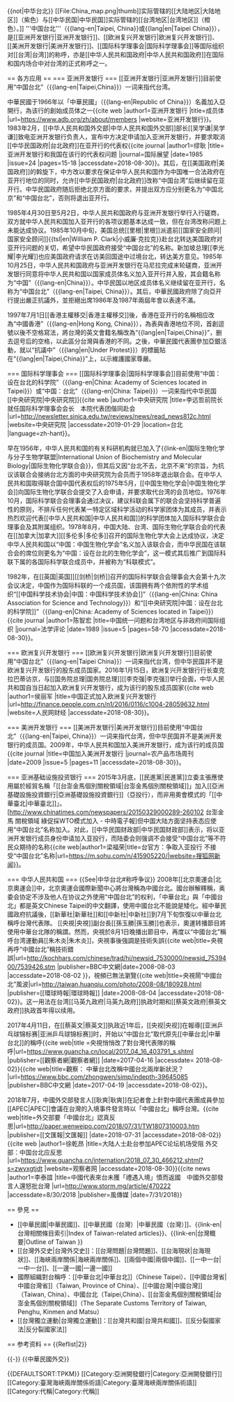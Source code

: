 {{not|中华台北}}
[[File:China_map.png|thumb]]实际管辖的[[大陆地区|大陆地区]]（紫色）与[[中华民国|中华民国]]实际管辖的[[台湾地区|台湾地区]]（橙色）。]]
'''中国台北'''（{{lang-en|Taipei, China}}或{{lang|en|Taipei China}}），是[[亚洲开发银行|亚洲开发银行]]、[[欧洲复兴开发银行|欧洲复兴开发银行]]、[[美洲开发银行|美洲开发银行]]、[[国际科学理事会|国际科学理事会]]等国际组织对[[台湾|台湾]]的称呼，亦是[[中华人民共和国政府|中华人民共和国政府]]在国际和国内场合中对台湾的正式称呼之一。

== 各方应用 ==
=== 亚洲开发银行 ===
[[亚洲开发银行|亚洲开发银行]]目前使用“中国台北”（{{lang-en|Taipei,China}}）一词来指代台湾。

中華民國于1966年以「中華民國」（{{lang-en|Republic of China}}）名義加入亞開行，為该行的創始成员体之一<ref name="报道0830A">{{cite web |author1=亚洲开发银行 |title=成员体 |url=https://www.adb.org/zh/about/members |website=亚洲开发银行}}</ref>。1983年2月，[[中华人民共和国外交部|中华人民共和国外交部]]部长[[吴学谦|吴学谦]]致电亚洲开发银行负责人，宣布中方决定申请加入亚洲开发银行，并要求取消[[中华民国政府|台北政府]]在亚开行的代表权<ref name="论文1">{{cite journal |author1=缪耿 |title=亚洲开发银行和我国在该行的代表权问题 |journal=国际展望 |date=1985 |issue=24 |pages=15-18 |accessdate=2018-08-30}}</ref>。其后，在[[美国政府|美国政府]]的斡旋下，中方改以要求在保证中华人民共和国作为中国唯一合法政府在亚开行地位的同时，允许[[中华民国政府|台北政府]]改称“中国台湾”后继续留在亚开行。中华民国政府随后拒绝北京方面的要求，并提出双方应分别更名为“中国北京”和“中国台北”，否则将退出亚开行<ref name="论文1"/>。

1985年4月30日至5月2日，中华人民共和国政府与亚洲开发银行举行入行磋商，双方就中华人民共和国加入亚开行的各项议题基本达成一致，但在台湾改称问题上未能达成协议<ref name="论文1"/>。1985年10月中旬，美国总统[[里根|里根]]派遣前[[国家安全顾问|国家安全顾问]]{{tsl|en|William P. Clark|小威廉·克拉克}}赴台北转达美国政府对亚开行问题的关切，希望中华民国政府接受“中国台北”的名称<ref name="论文1"/>。新加坡总理[[李光耀|李光耀]]也应美国政府请求在访美回国途中过境台北，转达美方意见<ref name="论文1"/>。1985年10月25日，中华人民共和国政府与亚洲开发银行在马尼拉完成末轮磋商，亚洲开发银行同意将中华人民共和国以国家成员体名义加入亚开行并入股，其会籍名称为“中国”（{{lang-en|China}}）<ref name="论文1"/>。中华民国以地区成员体名义继续留在亚开行，名称为“中国台北”（{{lang-en|Taipei, China}}）<ref name="论文1"/>。其后，中華民國政府除了向亞开行提出嚴正抗議外，並拒絕出席1986年及1987年兩屆年會以表達不滿。

1997年7月1日[[香港主權移交|香港主權移交]]後，香港在亚开行的名稱相应改為“中國香港”（{{lang-en|Hong Kong, China}}），為表與香港地位不同，首創逗號以後不空格寫法，將台灣的英文會籍名稱改為“{{lang|en|Taipei,China}}”，删去逗号后的空格，以此區分台灣與香港的不同。之後，中華民國代表團參加亞銀活動，就以“抗議中”（{{lang|en|Under Protest}}）的標籤貼在“{{lang|en|Taipei,China}}”上，以示維護國家尊嚴。

=== 国际科学理事会 ===
[[国际科学理事会|国际科学理事会]]目前使用“中国：设在台北的科学院”（{{lang-en|China: Academy of Sciences located in Taipei}}）或“中国：台北”（{{lang-en|China: Taipei}}）一词来指代中华民国[[中央研究院|中央研究院]]<ref name="报道0129A">{{cite web |author1=中央研究院 |title=李远哲前院长就任国际科学理事会会长　本院代表团偕同赴会 |url=http://newsletter.sinica.edu.tw/reviews/news/read_news812c.html |website=中央研究院 |accessdate=2019-01-29 |location=台北 |language=zh-hant}}</ref>。

早在1956年，中华人民共和国的有关科研机构就已加入了{{link-en|国际生物化学与分子生物学联盟|International Union of Biochemistry and Molecular Biology|国际生物化学联合会}}，但其后又因“台北不去，北京不来”的宗旨，为抗议该联合会接纳台北方面的中央研究院为会员而于1958年退出联合会<ref name="论文3"/>。在中华人民共和国取得联合国中国代表权后的1975年5月，[[中国生物化学会|中国生物化学会]]向国际生物化学联合会提交了入会申请，并要求取代台湾的会员地位<ref name="论文3"/>。1976年10月，国际科学联合会理事会通过决议，建议科联会属下的联合会坚持科学普遍性的原则，不排斥任何代表某一特定区域科学活动的科学家团体为其成员，并表示热烈欢迎代表[[中华人民共和国|中华人民共和国]]的科学团体加入国际科学联合会理事会及其附属组织<ref name="论文3"/>。1978年8月，中国大陆、台湾、国际生物化学联合会的代表在[[加拿大|加拿大]][[多伦多|多伦多]]召开的国际生物化学大会上达成协议，决定中华人民共和国以“中国：中国生物化学会”名义加入该联合会，而中华民国在该联合会的席位则更名为“中国：设在台北的生物化学会”，这一模式其后推广到国际科联下属的各国际科学联合成员中，并被称为“科联模式”<ref name="论文3"/>。

1982年，在[[英国|英国]][[剑桥|剑桥]]召开的国际科学联合会理事会大会第十九次会议决定，中国作为国际科联的一个成员国，该国拥有两个依附性的学术组织“[[中国科学技术协会|中国：中国科学技术协会]]”（{{lang-en|China: China Association for Science and Technology}}）和“[[中央研究院|中国：设在台北的科学院]]”（{{lang-en|China: Academy of Sciences located in Taipei}}）<ref name="论文3">{{cite journal |author1=陈智宏 |title=中国统一问题和台湾地区与非政府间国际组织 |journal=法学评论 |date=1989 |issue=5 |pages=58-70 |accessdate=2018-08-30}}</ref>。

=== 欧洲复兴开发银行 ===
[[欧洲复兴开发银行|欧洲复兴开发银行]]目前使用“中国台北”（{{lang-en|Taipei China}}）一词来指代台湾，但中华民国并不是欧洲复兴开发银行的股东成员国家。2016年1月15日，欧洲复兴开发银行行长查克拉巴蒂访京，与[[国务院总理|国务院总理]][[李克强|李克强]]举行会面，中华人民共和国自当日起加入欧洲复兴开发银行，成为该行的股东成员国家<ref name="报道0830B">{{cite web |author1=侯丽军 |title=中国正式加入欧洲复兴开发银行 |url=http://finance.people.com.cn/n1/2016/0116/c1004-28059632.html |website=人民网财经 |accessdate=2018-08-30}}</ref>。

=== 美洲开发银行 ===
[[美洲开发银行|美洲开发银行]]目前使用“中国台北”（{{lang-en|Taipei, China}}）一词来指代台湾，但中华民国并不是美洲开发银行的成员国<ref name="报道0830C"/>。2009年，中华人民共和国加入美洲开发银行，成为该行的成员国<ref name="论文2">{{cite journal |title=中国加入美洲开发银行 |journal=农产品市场周刊 |date=2009 |issue=5 |pages=11 |accessdate=2018-08-30}}</ref>。

=== 亚洲基础设施投资银行 ===
2015年3月底，[[民進黨|民進黨]]立委主張應使用屬於經貿名稱「[[台澎金馬個別關稅領域|台澎金馬個別關稅領域]]」加入[[亞洲基礎設施投資銀行|亞洲基礎設施投資銀行]]（亞投行），而非用奧會模式的「[[中華臺北|中華臺北]]」。<ref>[http://www.chinatimes.com/newspapers/20150329000289-260102 台澎金馬 關稅領域 綠促採WTO模式加入 - 中時電子報]</ref>但中国大陆方面坚持表态应使用“中国台北”名称加入。对此，[[中华民国财政部|中华民国财政部]]表示，将以亚洲开发银行成员身份申请加入亚投行，而陆委会则强调不会接受“中国台北”等不符民众期待的名称<ref>{{cite web|author1=梁福荣|title=台官方：争取入亚投行 不接受“中国台北”名称|url=https://m.sohu.com/n/415905220/|website=搜狐网新闻}}</ref>。

=== 中华人民共和国 ===
{{See|中华台北#称呼争议}}
2008年[[北京奧運会|北京奧運会]]中，北京奧運会國際新聞中心將台灣稱為中國台北。國台辦解釋稱，奥委会协定不涉及他人在协议之外使用“中国台北”的权利，「中華台北」與「中國台北」都是英文Chinese Taipei的中文翻譯，使用中國台北不能說是矮化。經中華民國政府抗議後，[[新華社|新華社]]和[[中新社|中新社]]到7月下旬恢復以中華台北稱呼台灣代表隊。 [[央視|央視]]副台長[[孫玉勝|孫玉勝]]也表示，奧運转播節目將使用中華台北隊的稱謂。然而，央視於8月1日晚播出節目中，再度以“中國台北”稱呼台湾運動員[[朱木炎|朱木炎]]，央視事後強調是技術失誤<ref>{{cite web|title=央視再呼“中國台北”稱技術錯誤|url=http://kochhars.com/chinese/trad/hi/newsid_7530000/newsid_7539400/7539426.stm |publisher=BBC中文網|date=2008-08-03 |accessdate=2018-08-02 }}</ref>，視頻已無法瀏覽<ref>{{cite web|title=央視鬧“中國台北”風波|url=http://taiwan.huanqiu.com/photo/2008-08/180928.html |publisher=[[環球時報|環球時報]] |date=2008-08-04 |accessdate=2018-08-02}}</ref>。这一用法在台湾[[马英九政府|马英九政府]]执政时期和[[蔡英文政府|蔡英文政府]]执政首年得以续用。

2017年4月11日，在[[蔡英文|蔡英文]]执政近1年后，[[央视|央视]]在報導[[亚洲乒乓球锦标赛|亚洲乒乓球锦标赛]]时，开始以“中国台北”取代原先[[中華台北|中華台北]]的稱呼<ref name="sina">{{cite web|title =央視悄悄改了對台灣代表隊的稱呼|url=https://www.guancha.cn/local/2017_04_16_403791_s.shtml |publisher=[[觀察者網|觀察者網]] |date=2017-04-16 |accessdate= 2018-08-02}}</ref><ref>{{cite web|title=觀察： 中華台北改稱中國台北兩岸新狀況？ |url=https://www.bbc.com/zhongwen/simp/indepth-39645085 |publisher=BBC中文網 |date=2017-04-19 |accessdate=2018-08-02}}</ref>。

2018年7月，中國外交部發言人[[耿爽|耿爽]]在記者會上針對中國代表團成員參加[[APEC|APEC]]會議在台灣的入境事件發言時以「中國台北」稱呼台灣。<ref>{{cite web|title=外交部要「中國台北」認真反思|url=http://paper.wenweipo.com/2018/07/31/TW1807310003.htm |publisher=[[文匯報|文匯報]] |date=2018-07-31 |accessdate=2018-08-02}}</ref><ref name="报道0830C">{{cite web |author1=徐乾昂 |title=大陆人士赴台参加APEC论坛机场受阻 外交部：中国台北应反思 |url=https://www.guancha.cn/internation/2018_07_30_466212.shtml?s=zwyxgtjdt |website=观察者网 |accessdate=2018-08-30}}</ref><ref>{{cite news |author1=李泰誼 |title=中國代表來台未獲「禮遇入境」憤而返國　中國外交部發言人還怒批台灣 |url=http://www.storm.mg/article/470222 |accessdate=8/30/2018 |publisher=風傳媒 |date=7/31/2018}}</ref>

== 參見 ==
* [[中華民國|中華民國]]、[[中華民國（台灣）|中華民國（台灣）]]、{{link-en|台灣相關條目索引|Index of Taiwan-related articles}}、{{link-en|台灣概要|Outline of Taiwan }}
* [[台灣外交史|台灣外交史]]：[[台灣問題|台灣問題]]、[[台海現狀|台海現狀]]、[[海峽兩岸關係|海峽兩岸關係]]、[[兩個中國|兩個中國]]、[[一中一台|一中一台]]、[[一邊一國|一邊一國]]
* 國際組織對台稱呼：[[中華台北|中華台北]]（Chinese Taipei）、[[中國台灣省|中國台灣省]]（Taiwan, Province of China）、[[中國台灣|中國台灣]]（Taiwan, China）、中國台北（Taipei,China）、[[台澎金馬個別關稅領域|台澎金馬個別關稅領域]]（The Separate Customs Territory of Taiwan, Penghu, Kinmen and Matsu）
* [[台灣獨立運動|台灣獨立運動]]：[[台灣共和國|台灣共和國]]、[[反分裂國家法|反分裂國家法]]

== 参考资料 ==
{{Reflist|2}}

{{-}}
{{中華民國外交}}

{{DEFAULTSORT:TPKM}}
[[Category:亞洲開發銀行|Category:亞洲開發銀行]]
[[Category:臺灣海峽兩岸關係術語|Category:臺灣海峽兩岸關係術語]]
[[Category:代稱|Category:代稱]]